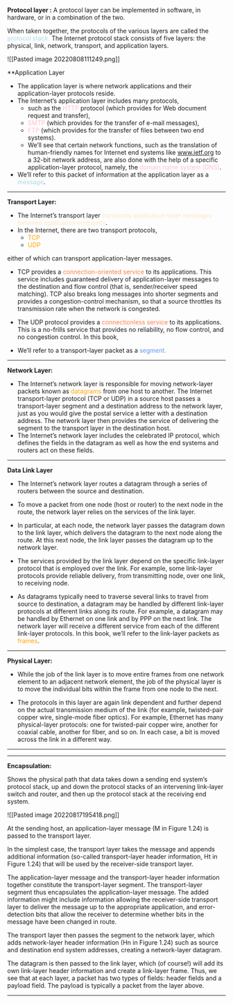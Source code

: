 **Protocol layer :**
A protocol layer can be implemented in software, in hardware, or in a combination of the two.

When taken together, the protocols of the various layers are called the <font style="color:lightblue">protocol stack.</font> The Internet protocol stack consists of five layers: the physical, link, network, transport, and application layers.

![[Pasted image 20220808111249.png]]

**Application Layer 

- The application layer is where network applications and their application-layer protocols reside. 
- The Internet’s application layer includes many protocols, 
  - such as the <font style="color:pink">HTTP</font> protocol (which provides for Web document request and transfer), 
  - <font style="color:pink">SMTP</font> (which provides for the transfer of e-mail messages), 
  - <font style="color:pink">FTP</font> (which provides for the transfer of files between two end systems). 
  - We’ll see that certain network functions, such as the translation of human-friendly names for Internet end systems like www.ietf.org to a 32-bit network address, are also done with the help of a specific application-layer protocol, namely, the <font style="color:pink">domain name system (DNS)</font>. 
-  We’ll refer to this packet of information at the application layer as a <font style="color:lightblue">message</font>.

---
**Transport Layer:**

- The Internet’s transport layer <font style="color:Bisque">transports application-layer messages between application endpoints</font>. 
- In the Internet, there are two transport protocols, 
	 - <font style="color:ORANGE">TCP</font> 
	 - <font style="color:ORANGE">UDP</font> 

either of which can transport application-layer messages. 

- TCP provides a <font style="color:coral">connection-oriented service</font> to its applications. This service includes guaranteed delivery of application-layer messages to the destination and flow control (that is, sender/receiver speed matching). TCP also breaks long messages into shorter segments and provides a congestion-control mechanism, so that a source throttles its transmission rate when the network is congested. 

- The UDP protocol provides a <font style="color:coral">connectionless service</font> to its applications. This is a no-frills service that provides no reliability, no flow control, and no congestion control. In this book, 

- We’ll refer to a transport-layer packet as a <font style="color:cornflowerblue">segment.</font>

---

**Network Layer:**

- The Internet’s network layer is responsible for moving network-layer packets known as <font style="color:orange">datagrams</font> from one host to another. The Internet transport-layer protocol (TCP or UDP) in a source host passes a transport-layer segment and a destination address to the network layer, just as you would give the postal service a letter with a destination address. The network layer then provides the service of delivering the segment to the transport layer in the destination host. 
- The Internet’s network layer includes the celebrated IP protocol, which defines the fields in the datagram as well as how the end systems and routers act on these fields. 

---
 
**Data Link Layer**

- The Internet’s network layer routes a datagram through a series of routers between the source and destination. 

- To move a packet from one node (host or router) to the next node in the route, the network layer relies on the services of the link layer. 

- In particular, at each node, the network layer passes the datagram down to the link layer, which delivers the datagram to the next node along the route. At this next node, the link layer passes the datagram up to the network layer. 

- The services provided by the link layer depend on the specific link-layer protocol that is employed over the link. For example, some link-layer protocols provide reliable delivery, from transmitting node, over one link, to receiving node.  

- As datagrams typically need to traverse several links to travel from source to destination, a datagram may be handled by different link-layer protocols at different links along its route. For example, a datagram may be handled by Ethernet on one link and by PPP on the next link. The network layer will receive a different service from each of the different link-layer protocols. In this book, we’ll refer to the link-layer packets as <font style="color:orange">frames</font>.

---

**Physical Layer:**

- While the job of the link layer is to move entire frames from one network element to an adjacent network element, the job of the physical layer is to move the individual bits within the frame from one node to the next. 

- The protocols in this layer are again link dependent and further depend on the actual transmission medium of the link (for example, twisted-pair copper wire, single-mode fiber optics). For example, Ethernet has many physical-layer protocols: one for twisted-pair copper wire, another for coaxial cable, another for fiber, and so on. In each case, a bit is moved across the link in a different way.

---
---

**Encapsulation:**

Shows the physical path that data takes down a sending end system’s protocol stack, up and down the protocol stacks of an intervening link-layer switch and router, and then up the protocol stack at the receiving end system.

![[Pasted image 20220817195418.png]]

At the sending host, an application-layer message (M in Figure 1.24) is passed to the transport layer. 

In the simplest case, the transport layer takes the message and appends additional information (so-called transport-layer header information, Ht in Figure 1.24) that will be used by the receiver-side transport layer. 

The application-layer message and the transport-layer header information together constitute the transport-layer segment. The transport-layer segment thus encapsulates the application-layer message. The added information might include information allowing the receiver-side transport layer to deliver the message up to the appropriate application, and error-detection bits that allow the receiver to determine whether bits in the message have been changed in route. 

The transport layer then passes the segment to the network layer, which adds network-layer header information (Hn in Figure 1.24) such as source and destination end system addresses, creating a network-layer datagram. 

The datagram is then passed to the link layer, which (of course!) will add its own link-layer header information and create a link-layer frame. Thus, we see that at each layer, a packet has two types of fields: header fields and a payload field. The payload is typically a packet from the layer above.

---

